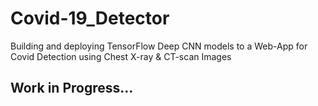 # Covid-19_Detector
Building and deploying TensorFlow Deep CNN models to a Web-App for Covid Detection using Chest X-ray &amp; CT-scan Images

## Work in Progress...
